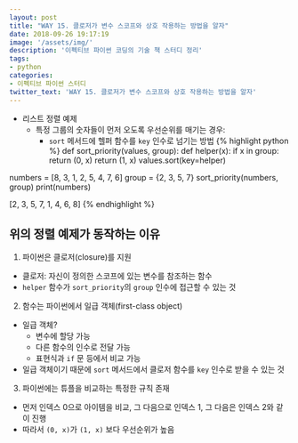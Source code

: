 ```yaml
---
layout: post
title: "WAY 15. 클로저가 변수 스코프와 상호 작용하는 방법을 알자"
date: 2018-09-26 19:17:19
image: '/assets/img/'
description: '이펙티브 파이썬 코딩의 기술 책 스터디 정리'
tags:
- python
categories:
- 이펙티브 파이썬 스터디
twitter_text: 'WAY 15. 클로저가 변수 스코프와 상호 작용하는 방법을 알자'
---
```


- 리스트 정렬 예제
  - 특정 그룹의 숫자들이 먼저 오도록 우선순위를 매기는 경우:
    - `sort` 메서드에 헬퍼 함수를 `key` 인수로 넘기는 방법
{% highlight python %}
def sort_priority(values, group):
    def helper(x):
        if x in group:
            return (0, x)
        return (1, x)
    values.sort(key=helper)

numbers = [8, 3, 1, 2, 5, 4, 7, 6]
group = {2, 3, 5, 7}
sort_priority(numbers, group)
print(numbers)

>>>
[2, 3, 5, 7, 1, 4, 6, 8]
{% endhighlight %}

## 위의 정렬 예제가 동작하는 이유
1. 파이썬은 클로저(closure)를 지원
  - 클로저: 자신이 정의한 스코프에 있는 변수를 참조하는 함수
  - `helper` 함수가 `sort_priority`의 `group` 인수에 접근할 수 있는 것
2. 함수는 파이썬에서 일급 객체(first-class object)
  - 일급 객체?
    - 변수에 할당 가능
    - 다른 함수의 인수로 전달 가능
    - 표현식과 `if` 문 등에서 비교 가능
  - 일급 객체이기 때문에 `sort` 메서드에서 클로저 함수를 `key` 인수로 받을 수 있는 것
3. 파이썬에는 튜플을 비교하는 특정한 규칙 존재
  - 먼저 인덱스 0으로 아이템을 비교, 그 다음으로 인덱스 1, 그 다음은 인덱스 2와 같이 진행
  - 따라서 `(0, x)`가 `(1, x)` 보다 우선순위가 높음
